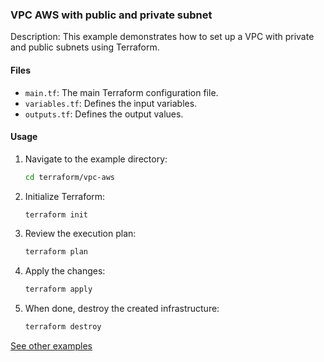 ### VPC AWS with public and private subnet

Description: This example demonstrates how to set up a VPC with private and public subnets using Terraform.

#### Files

- `main.tf`: The main Terraform configuration file.
- `variables.tf`: Defines the input variables.
- `outputs.tf`: Defines the output values.

#### Usage

1. Navigate to the example directory:

   ```bash
   cd terraform/vpc-aws
   ```

2. Initialize Terraform:

   ```bash
   terraform init
   ```

3. Review the execution plan:

   ```bash
   terraform plan
   ```

4. Apply the changes:

   ```bash
   terraform apply
   ```

5. When done, destroy the created infrastructure:

   ```bash
   terraform destroy
   ```

[See other examples](../README.md)
